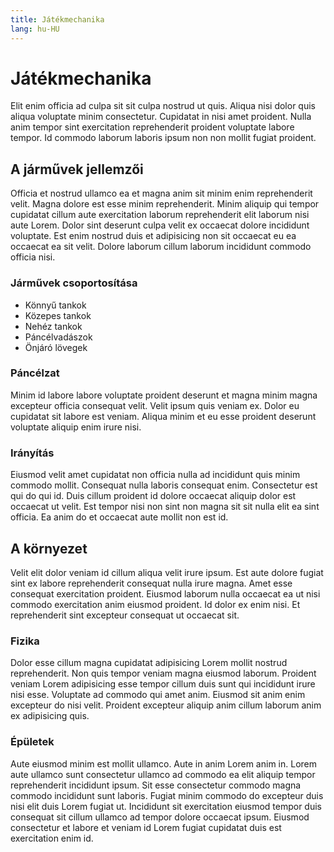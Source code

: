 ```yaml
---
title: Játékmechanika
lang: hu-HU
---
```


# Játékmechanika

Elit enim officia ad culpa sit sit culpa nostrud ut quis. Aliqua nisi dolor quis aliqua voluptate minim consectetur. Cupidatat in nisi amet proident. Nulla anim tempor sint exercitation reprehenderit proident voluptate labore tempor. Id commodo laborum laboris ipsum non non mollit fugiat proident.

## A járművek jellemzői

Officia et nostrud ullamco ea et magna anim sit minim enim reprehenderit velit. Magna dolore est esse minim reprehenderit. Minim aliquip qui tempor cupidatat cillum aute exercitation laborum reprehenderit elit laborum nisi aute Lorem. Dolor sint deserunt culpa velit ex occaecat dolore incididunt voluptate. Est enim nostrud duis et adipisicing non sit occaecat eu ea occaecat ea sit velit. Dolore laborum cillum laborum incididunt commodo officia nisi.

### Járművek csoportosítása

- Könnyű tankok
- Közepes tankok
- Nehéz tankok
- Páncélvadászok
- Önjáró lövegek

### Páncélzat

Minim id labore labore voluptate proident deserunt et magna minim magna excepteur officia consequat velit. Velit ipsum quis veniam ex. Dolor eu cupidatat sit labore est veniam. Aliqua minim et eu esse proident deserunt voluptate aliquip enim irure nisi.

### Irányítás

Eiusmod velit amet cupidatat non officia nulla ad incididunt quis minim commodo mollit. Consequat nulla laboris consequat enim. Consectetur est qui do qui id. Duis cillum proident id dolore occaecat aliquip dolor est occaecat ut velit. Est tempor nisi non sint non magna sit sit nulla elit ea sint officia. Ea anim do et occaecat aute mollit non est id.

## A környezet

Velit elit dolor veniam id cillum aliqua velit irure ipsum. Est aute dolore fugiat sint ex labore reprehenderit consequat nulla irure magna. Amet esse consequat exercitation proident. Eiusmod laborum nulla occaecat ea ut nisi commodo exercitation anim eiusmod proident. Id dolor ex enim nisi. Et reprehenderit sint excepteur consequat ut occaecat sit.

### Fizika

Dolor esse cillum magna cupidatat adipisicing Lorem mollit nostrud reprehenderit. Non quis tempor veniam magna eiusmod laborum. Proident veniam Lorem adipisicing esse tempor cillum duis sunt qui incididunt irure nisi esse. Voluptate ad commodo qui amet anim. Eiusmod sit anim enim excepteur do nisi velit. Proident excepteur aliquip anim cillum laborum anim ex adipisicing quis.

### Épületek

Aute eiusmod minim est mollit ullamco. Aute in anim Lorem anim in. Lorem aute ullamco sunt consectetur ullamco ad commodo ea elit aliquip tempor reprehenderit incididunt ipsum. Sit esse consectetur commodo magna commodo incididunt sunt laboris. Fugiat minim commodo do excepteur duis nisi elit duis Lorem fugiat ut. Incididunt sit exercitation eiusmod tempor duis consequat sit cillum ullamco ad tempor dolore occaecat ipsum. Eiusmod consectetur et labore et veniam id Lorem fugiat cupidatat duis est exercitation enim id.